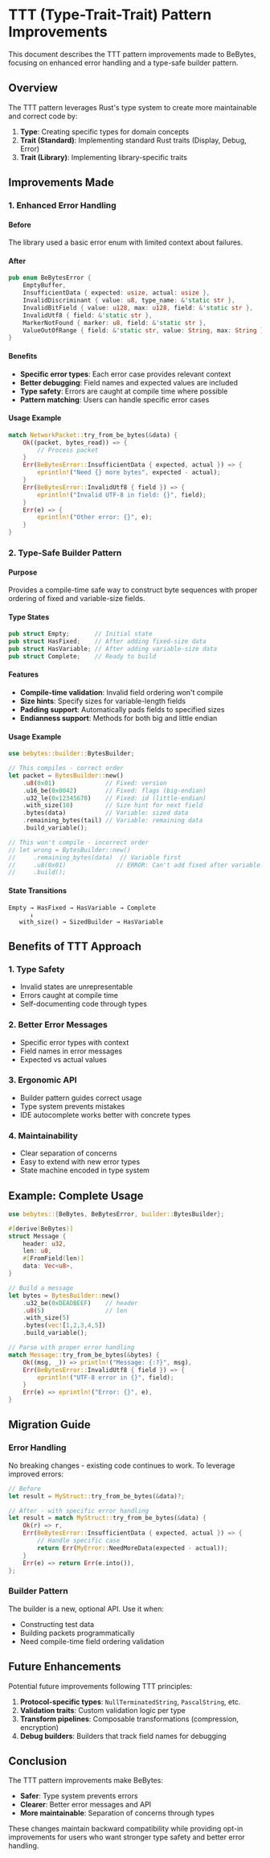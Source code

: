 # TTT (Type-Trait-Trait) Pattern Improvements

This document describes the TTT pattern improvements made to BeBytes, focusing on enhanced error handling and a type-safe builder pattern.

## Overview

The TTT pattern leverages Rust's type system to create more maintainable and correct code by:
1. **Type**: Creating specific types for domain concepts
2. **Trait (Standard)**: Implementing standard Rust traits (Display, Debug, Error)
3. **Trait (Library)**: Implementing library-specific traits

## Improvements Made

### 1. Enhanced Error Handling

#### Before
The library used a basic error enum with limited context about failures.

#### After
```rust
pub enum BeBytesError {
    EmptyBuffer,
    InsufficientData { expected: usize, actual: usize },
    InvalidDiscriminant { value: u8, type_name: &'static str },
    InvalidBitField { value: u128, max: u128, field: &'static str },
    InvalidUtf8 { field: &'static str },
    MarkerNotFound { marker: u8, field: &'static str },
    ValueOutOfRange { field: &'static str, value: String, max: String },
}
```

#### Benefits
- **Specific error types**: Each error case provides relevant context
- **Better debugging**: Field names and expected values are included
- **Type safety**: Errors are caught at compile time where possible
- **Pattern matching**: Users can handle specific error cases

#### Usage Example
```rust
match NetworkPacket::try_from_be_bytes(&data) {
    Ok((packet, bytes_read)) => {
        // Process packet
    }
    Err(BeBytesError::InsufficientData { expected, actual }) => {
        eprintln!("Need {} more bytes", expected - actual);
    }
    Err(BeBytesError::InvalidUtf8 { field }) => {
        eprintln!("Invalid UTF-8 in field: {}", field);
    }
    Err(e) => {
        eprintln!("Other error: {}", e);
    }
}
```

### 2. Type-Safe Builder Pattern

#### Purpose
Provides a compile-time safe way to construct byte sequences with proper ordering of fixed and variable-size fields.

#### Type States
```rust
pub struct Empty;       // Initial state
pub struct HasFixed;    // After adding fixed-size data
pub struct HasVariable; // After adding variable-size data
pub struct Complete;    // Ready to build
```

#### Features
- **Compile-time validation**: Invalid field ordering won't compile
- **Size hints**: Specify sizes for variable-length fields
- **Padding support**: Automatically pads fields to specified sizes
- **Endianness support**: Methods for both big and little endian

#### Usage Example
```rust
use bebytes::builder::BytesBuilder;

// This compiles - correct order
let packet = BytesBuilder::new()
    .u8(0x01)              // Fixed: version
    .u16_be(0x0042)        // Fixed: flags (big-endian)
    .u32_le(0x12345678)    // Fixed: id (little-endian)
    .with_size(10)         // Size hint for next field
    .bytes(data)           // Variable: sized data
    .remaining_bytes(tail) // Variable: remaining data
    .build_variable();

// This won't compile - incorrect order
// let wrong = BytesBuilder::new()
//     .remaining_bytes(data)  // Variable first
//     .u8(0x01)              // ERROR: Can't add fixed after variable!
//     .build();
```

#### State Transitions
```
Empty → HasFixed → HasVariable → Complete
      ↓
   with_size() → SizedBuilder → HasVariable
```

## Benefits of TTT Approach

### 1. Type Safety
- Invalid states are unrepresentable
- Errors caught at compile time
- Self-documenting code through types

### 2. Better Error Messages
- Specific error types with context
- Field names in error messages
- Expected vs actual values

### 3. Ergonomic API
- Builder pattern guides correct usage
- Type system prevents mistakes
- IDE autocomplete works better with concrete types

### 4. Maintainability
- Clear separation of concerns
- Easy to extend with new error types
- State machine encoded in type system

## Example: Complete Usage

```rust
use bebytes::{BeBytes, BeBytesError, builder::BytesBuilder};

#[derive(BeBytes)]
struct Message {
    header: u32,
    len: u8,
    #[FromField(len)]
    data: Vec<u8>,
}

// Build a message
let bytes = BytesBuilder::new()
    .u32_be(0xDEADBEEF)    // header
    .u8(5)                 // len
    .with_size(5)
    .bytes(vec![1,2,3,4,5])
    .build_variable();

// Parse with proper error handling
match Message::try_from_be_bytes(&bytes) {
    Ok((msg, _)) => println!("Message: {:?}", msg),
    Err(BeBytesError::InvalidUtf8 { field }) => {
        eprintln!("UTF-8 error in {}", field);
    }
    Err(e) => eprintln!("Error: {}", e),
}
```

## Migration Guide

### Error Handling
No breaking changes - existing code continues to work. To leverage improved errors:

```rust
// Before
let result = MyStruct::try_from_be_bytes(&data)?;

// After - with specific error handling
let result = match MyStruct::try_from_be_bytes(&data) {
    Ok(r) => r,
    Err(BeBytesError::InsufficientData { expected, actual }) => {
        // Handle specific case
        return Err(MyError::NeedMoreData(expected - actual));
    }
    Err(e) => return Err(e.into()),
};
```

### Builder Pattern
The builder is a new, optional API. Use it when:
- Constructing test data
- Building packets programmatically
- Need compile-time field ordering validation

## Future Enhancements

Potential future improvements following TTT principles:

1. **Protocol-specific types**: `NullTerminatedString`, `PascalString`, etc.
2. **Validation traits**: Custom validation logic per type
3. **Transform pipelines**: Composable transformations (compression, encryption)
4. **Debug builders**: Builders that track field names for debugging

## Conclusion

The TTT pattern improvements make BeBytes:
- **Safer**: Type system prevents errors
- **Clearer**: Better error messages and API
- **More maintainable**: Separation of concerns through types

These changes maintain backward compatibility while providing opt-in improvements for users who want stronger type safety and better error handling.